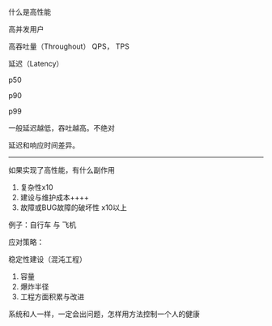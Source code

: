 什么是高性能

高并发用户

高吞吐量（Throughout） QPS， TPS

延迟（Latency）

p50



p90



p99



一般延迟越低，吞吐越高。不绝对



延迟和响应时间差异。

----

如果实现了高性能，有什么副作用

1. 复杂性x10
2. 建设与维护成本++++
3. 故障或BUG故障的破坏性 x10以上

例子：自行车 与 飞机 



应对策略：

稳定性建设（混沌工程）

1. 容量
2. 爆炸半径
3. 工程方面积累与改进



系统和人一样，一定会出问题，怎样用方法控制一个人的健康

